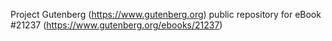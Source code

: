 Project Gutenberg (https://www.gutenberg.org) public repository for eBook #21237 (https://www.gutenberg.org/ebooks/21237)
